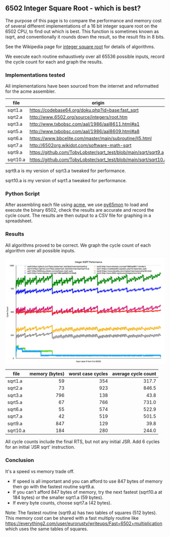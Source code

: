 ## 6502 Integer Square Root - which is best? ##

The purpose of this page is to compare the performance and memory cost of several different implementations of a 16 bit integer square root on the 6502 CPU, to find out which is best.
This function is sometimes known as isqrt, and conventionally it rounds down the result, so the result fits in 8 bits.

See the Wikipedia page for [integer square root](https://en.wikipedia.org/wiki/Integer_square_root) for details of algorithms.

We execute each routine exhaustively over all 65536 possible inputs, record the cycle count for each and graph the results.

### Implementations tested
All implementations have been sourced from the internet and reformatted for the acme assembler.

| file     | origin                                                           |
| -------- | ---------------------------------------------------------------- |
| sqrt1.a  | https://codebase64.org/doku.php?id=base:fast_sqrt                |
| sqrt2.a  | http://www.6502.org/source/integers/root.htm                     |
| sqrt3.a  | http://www.txbobsc.com/aal/1986/aal8611.html#a1                  |
| sqrt5.a  | http://www.txbobsc.com/aal/1986/aal8609.html#a8                  |
| sqrt6.a  | https://www.bbcelite.com/master/main/subroutine/ll5.html         |
| sqrt7.a  | http://6502org.wikidot.com/software-math-sqrt                    |
| sqrt9.a  | https://github.com/TobyLobster/sqrt_test/blob/main/sqrt/sqrt9.a  |
| sqrt10.a | https://github.com/TobyLobster/sqrt_test/blob/main/sqrt/sqrt10.a |

sqrt9.a is my version of sqrt3.a tweaked for performance.

sqrt10.a is my version of sqrt1.a tweaked for performance.

### Python Script
After assembling each file using [acme](https://github.com/meonwax/acme), we use [py65mon](https://github.com/mnaberez/py65/blob/master/docs/index.rst) to load and execute the binary 6502, check the results are accurate and record the cycle count.
The results are then output to a CSV file for graphing in a spreadsheet.

### Results

All algorithms proved to be correct. We graph the cycle count of each algorithm over all possible inputs.

![SQRT Performance Comparison](./sqrt.png)

| file     | memory (bytes) | worst case cycles | average cycle count |
| -------- | -------------: | ----------------: | ------------------: |
| sqrt1.a  |             59 |               354 |               317.7 |
| sqrt2.a  |             73 |               923 |               846.5 |
| sqrt3.a  |            796 |               138 |                43.8 |
| sqrt5.a  |             67 |               766 |               731.0 |
| sqrt6.a  |             55 |               574 |               522.9 |
| sqrt7.a  |             42 |               519 |               501.5 |
| sqrt9.a  |            847 |               129 |                39.8 |
| sqrt10.a |            184 |               280 |               244.0 |

All cycle counts include the final RTS, but not any initial JSR. Add 6 cycles for an initial 'JSR sqrt' instruction.

### Conclusion

It's a speed vs memory trade off.
* If speed is all important and you can afford to use 847 bytes of memory then go with the fastest routine sqrt9.a.
* If you can't afford 847 bytes of memory, try the next fastest (sqrt10.a at 184 bytes) or the smaller sqrt1.a (59 bytes).
* If every byte counts, choose sqrt7.a (42 bytes).

Note: The fastest routine (sqrt9.a) has two tables of squares (512 bytes). This memory cost can be shared with a fast multiply routine like https://everything2.com/user/eurorusty/writeups/Fast+6502+multiplication which uses the same tables of squares.
